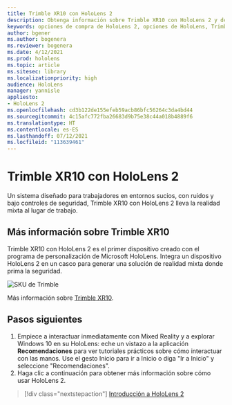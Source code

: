 ```yaml
---
title: Trimble XR10 con HoloLens 2
description: Obtenga información sobre Trimble XR10 con HoloLens 2 y descubra qué hacer después de obtener su propio dispositivo.
keywords: opciones de compra de HoloLens 2, opciones de HoloLens, Trimble XR10
author: bgener
ms.author: bogenera
ms.reviewer: bogenera
ms.date: 4/12/2021
ms.prod: hololens
ms.topic: article
ms.sitesec: library
ms.localizationpriority: high
audience: HoloLens
manager: yannisle
appliesto:
- HoloLens 2
ms.openlocfilehash: cd3b122de155efeb59acb86bfc56264c3da4bd44
ms.sourcegitcommit: 4c15afc772fba26683d9b75e38c44a018b4889f6
ms.translationtype: HT
ms.contentlocale: es-ES
ms.lasthandoff: 07/12/2021
ms.locfileid: "113639461"
---
```

# <a name="trimble-xr10-with-hololens-2"></a>Trimble XR10 con HoloLens 2

Un sistema diseñado para trabajadores en entornos sucios, con ruidos y bajo controles de seguridad, Trimble XR10 con HoloLens 2 lleva la realidad mixta al lugar de trabajo.

## <a name="learn-about-trimble-xr10"></a>Más información sobre Trimble XR10

Trimble XR10 con HoloLens 2 es el primer dispositivo creado con el programa de personalización de Microsoft HoloLens. Integra un dispositivo HoloLens 2 en un casco para generar una solución de realidad mixta donde prima la seguridad.

![SKU de Trimble](./images/trimble-ed.png)

Más información sobre [Trimble XR10](https://fieldtech.trimble.com/en/product/trimble-xr10-with-hololens-2).

## <a name="next-steps"></a>Pasos siguientes

1. Empiece a interactuar inmediatamente con Mixed Reality y a explorar Windows 10 en su HoloLens: eche un vistazo a la aplicación **Recomendaciones** para ver tutoriales prácticos sobre cómo interactuar con las manos. Use el gesto Inicio para ir a Inicio o diga "Ir a Inicio" y seleccione "Recomendaciones".
1. Haga clic a continuación para obtener más información sobre cómo usar HoloLens 2.

> [!div class="nextstepaction"]
> [Introducción a HoloLens 2](hololens2-basic-usage.md)